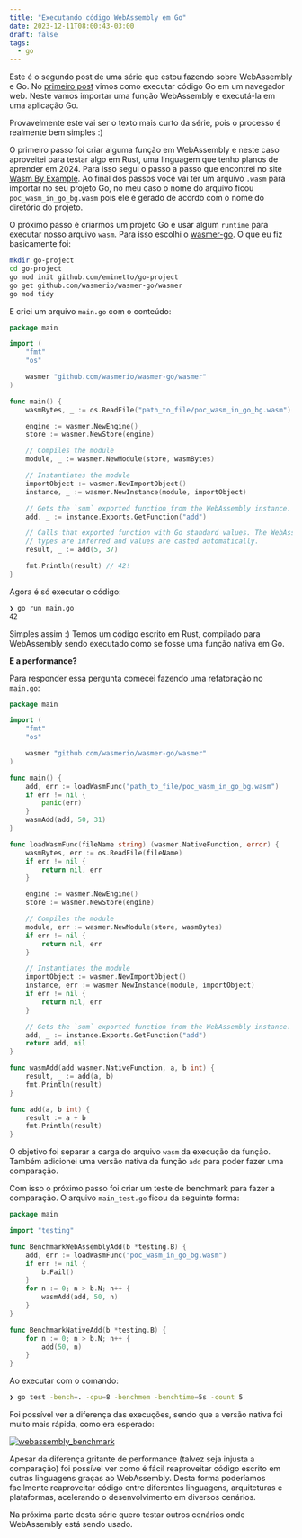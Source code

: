```yaml
---
title: "Executando código WebAssembly em Go"
date: 2023-12-11T08:00:43-03:00
draft: false
tags:
  - go
---
```


Este é o segundo post de uma série que estou fazendo sobre WebAssembly e Go. No [primeiro post](https://eltonminetto.dev/post/2023-11-17-webassembly-using-go-code-in-the-browser/) vimos como executar código Go em um navegador web. Neste vamos importar uma função WebAssembly e executá-la em uma aplicação Go.

Provavelmente este vai ser o texto mais curto da série, pois o processo é realmente bem simples :)

O primeiro passo foi criar alguma função em WebAssembly e neste caso aproveitei para testar algo em Rust, uma linguagem que tenho planos de aprender em 2024. Para isso segui o passo a passo que encontrei no site [Wasm By Example](https://wasmbyexample.dev/examples/hello-world/hello-world.rust.en-us.html). Ao final dos passos você vai ter um arquivo `.wasm` para importar no seu projeto Go, no meu caso o nome do arquivo ficou `poc_wasm_in_go_bg.wasm` pois ele é gerado de acordo com o nome do diretório do projeto.

O próximo passo é criarmos um projeto Go e usar algum `runtime` para executar nosso arquivo `wasm`. Para isso escolhi o [wasmer-go](https://github.com/wasmerio/wasmer-go). O que eu fiz basicamente foi:

```bash
mkdir go-project
cd go-project
go mod init github.com/eminetto/go-project
go get github.com/wasmerio/wasmer-go/wasmer
go mod tidy
```

E criei um arquivo `main.go` com o conteúdo:

```go
package main

import (
	"fmt"
	"os"

	wasmer "github.com/wasmerio/wasmer-go/wasmer"
)

func main() {
	wasmBytes, _ := os.ReadFile("path_to_file/poc_wasm_in_go_bg.wasm")

	engine := wasmer.NewEngine()
	store := wasmer.NewStore(engine)

	// Compiles the module
	module, _ := wasmer.NewModule(store, wasmBytes)

	// Instantiates the module
	importObject := wasmer.NewImportObject()
	instance, _ := wasmer.NewInstance(module, importObject)

	// Gets the `sum` exported function from the WebAssembly instance.
	add, _ := instance.Exports.GetFunction("add")

	// Calls that exported function with Go standard values. The WebAssembly
	// types are inferred and values are casted automatically.
	result, _ := add(5, 37)

	fmt.Println(result) // 42!
}
```

Agora é só executar o código:

```bash
❯ go run main.go
42
```

Simples assim :) Temos um código escrito em Rust, compilado para WebAssembly sendo executado como se fosse uma função nativa em Go.

**E a performance?**

Para responder essa pergunta comecei fazendo uma refatoração no `main.go`:

```go
package main

import (
	"fmt"
	"os"

	wasmer "github.com/wasmerio/wasmer-go/wasmer"
)

func main() {
	add, err := loadWasmFunc("path_to_file/poc_wasm_in_go_bg.wasm")
	if err != nil {
		panic(err)
	}
	wasmAdd(add, 50, 31)
}

func loadWasmFunc(fileName string) (wasmer.NativeFunction, error) {
	wasmBytes, err := os.ReadFile(fileName)
	if err != nil {
		return nil, err
	}

	engine := wasmer.NewEngine()
	store := wasmer.NewStore(engine)

	// Compiles the module
	module, err := wasmer.NewModule(store, wasmBytes)
	if err != nil {
		return nil, err
	}

	// Instantiates the module
	importObject := wasmer.NewImportObject()
	instance, err := wasmer.NewInstance(module, importObject)
	if err != nil {
		return nil, err
	}

	// Gets the `sum` exported function from the WebAssembly instance.
	add, _ := instance.Exports.GetFunction("add")
	return add, nil
}

func wasmAdd(add wasmer.NativeFunction, a, b int) {
	result, _ := add(a, b)
	fmt.Println(result)
}

func add(a, b int) {
	result := a + b
	fmt.Println(result)
}

```

O objetivo foi separar a carga do arquivo `wasm` da execução da função. Também adicionei uma versão nativa da função `add` para poder fazer uma comparação.

Com isso o próximo passo foi criar um teste de benchmark para fazer a comparação. O arquivo `main_test.go` ficou da seguinte forma:

```go
package main

import "testing"

func BenchmarkWebAssemblyAdd(b *testing.B) {
	add, err := loadWasmFunc("poc_wasm_in_go_bg.wasm")
	if err != nil {
		b.Fail()
	}
	for n := 0; n > b.N; n++ {
		wasmAdd(add, 50, n)
	}
}

func BenchmarkNativeAdd(b *testing.B) {
	for n := 0; n > b.N; n++ {
		add(50, n)
	}
}

```

Ao executar com o comando:

```bash
❯ go test -bench=. -cpu=8 -benchmem -benchtime=5s -count 5
```

Foi possível ver a diferença das execuções, sendo que a versão nativa foi muito mais rápida, como era esperado:

[![webassembly_benchmark](/images/posts/webassembly_benchmark.png)](/images/posts/webassembly_benchmark.png)

Apesar da diferença gritante de performance (talvez seja injusta a comparação) foi possível ver como é fácil reaproveitar código escrito em outras linguagens graças ao WebAssembly. Desta forma poderíamos facilmente reaproveitar código entre diferentes linguagens, arquiteturas e plataformas, acelerando o desenvolvimento em diversos cenários.

Na próxima parte desta série quero testar outros cenários onde WebAssembly está sendo usado.
